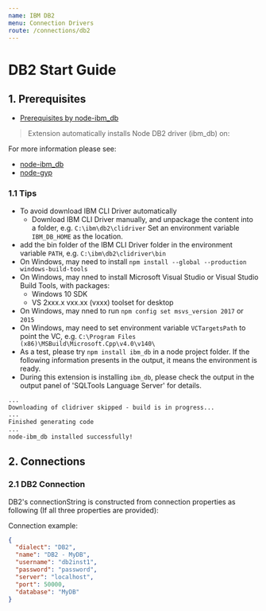 ```yaml
---
name: IBM DB2
menu: Connection Drivers
route: /connections/db2
---
```


# DB2 Start Guide

## 1. Prerequisites

- [Prerequisites by node-ibm_db](https://github.com/ibmdb/node-ibm_db/#prerequisite)

> Extension automatically installs Node DB2 driver (ibm_db) on:

For more information please see:
- [node-ibm_db](https://github.com/ibmdb/node-ibm_db/)
- [node-gyp](https://github.com/nodejs/node-gyp)

### 1.1 Tips
- To avoid download IBM CLI Driver automatically
  - Download IBM CLI Driver manually, and unpackage the content into a folder, e.g. `C:\ibm\db2\clidriver`
  Set an environment variable `IBM_DB_HOME` as the location.
- add the bin folder of the IBM CLI Driver folder in the environment variable `PATH`, e.g. `C:\ibm\db2\clidriver\bin`
- On Windows, may need to install `npm install --global --production windows-build-tools`
- On Windows, may nned to install Microsoft Visual Studio or Visual Studio Build Tools, with packages:
  - Windows 10 SDK
  - VS 2xxx.x vxx.xx (vxxx) toolset for desktop
- On Windows, may nned to run `npm config set msvs_version 2017` or `2015`
- On Windows, may need to set environment variable `VCTargetsPath` to point the VC, e.g. `C:\Program Files (x86)\MSBuild\Microsoft.Cpp\v4.0\v140\`
- As a test, please try `npm install ibm_db` in a node project folder. If the following information presents in the output, it means the environment is ready.
- During this extension is installing `ibm_db`, please check the output in the output panel of 'SQLTools Language Server' for details.

```txt
...
Downloading of clidriver skipped - build is in progress...
...
Finished generating code
...
node-ibm_db installed successfully!
```

## 2. Connections

### 2.1 DB2 Connection

DB2's connectionString is constructed from connection properties as following (If all three properties are provided):

Connection example:
```json
{
  "dialect": "DB2",
  "name": "DB2 - MyDB",
  "username": "db2inst1",
  "password": "password",
  "server": "localhost",
  "port": 50000,
  "database": "MyDB"
}
```
